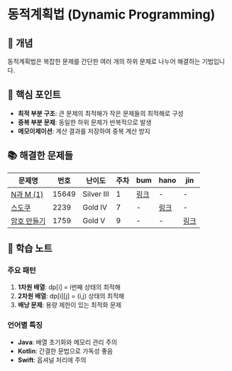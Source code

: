 # 동적계획법 (Dynamic Programming)

## 📖 개념
동적계획법은 복잡한 문제를 간단한 여러 개의 하위 문제로 나누어 해결하는 기법입니다.

## 🔑 핵심 포인트
- **최적 부분 구조**: 큰 문제의 최적해가 작은 문제들의 최적해로 구성
- **중복 부분 문제**: 동일한 하위 문제가 반복적으로 발생
- **메모이제이션**: 계산 결과를 저장하여 중복 계산 방지

## 📚 해결한 문제들

| 문제명 | 번호 | 난이도 | 주차 | bum | hano | jin |
|--------|------|--------|------|--------|--------|--------|
| [N과 M (1)](https://www.acmicpc.net/problem/15649) | 15649 | Silver III | 1 | [링크](#) | - | - |
| [스도쿠](https://www.acmicpc.net/problem/2239) | 2239 | Gold IV | 7 | - | [링크](#) | - |
| [암호 만들기](https://www.acmicpc.net/problem/1759) | 1759 | Gold V | 9 | - | - | [링크](#) |


## 📝 학습 노트
### 주요 패턴
1. **1차원 배열**: dp[i] = i번째 상태의 최적해
2. **2차원 배열**: dp[i][j] = (i,j) 상태의 최적해
3. **배낭 문제**: 용량 제한이 있는 최적화 문제

### 언어별 특징
- **Java**: 배열 초기화와 메모리 관리 주의
- **Kotlin**: 간결한 문법으로 가독성 좋음
- **Swift**: 옵셔널 처리에 주의